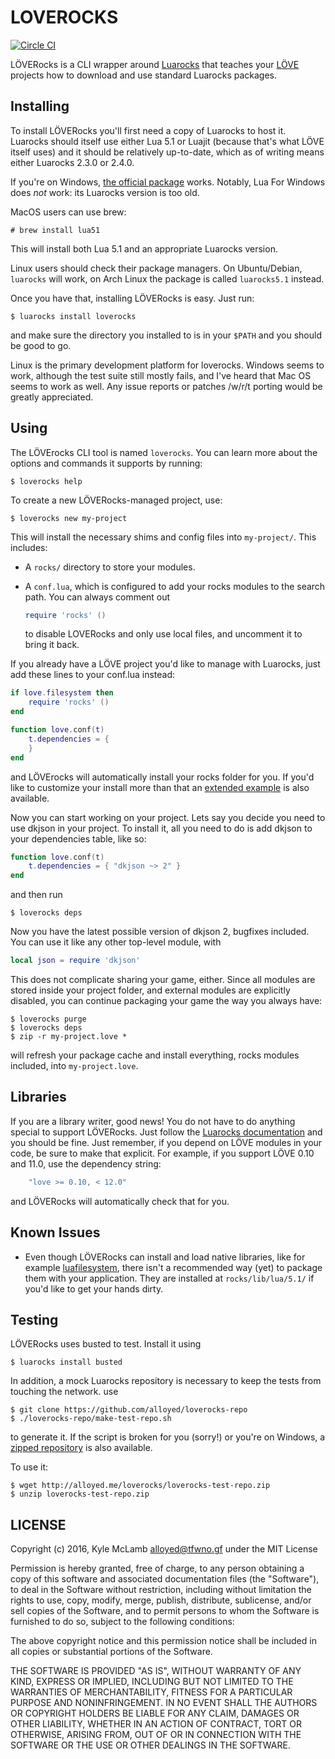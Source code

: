 LOVEROCKS
=========
[![Circle CI](https://circleci.com/gh/Alloyed/loverocks.svg?style=svg&circle-token=badf14e71fb7fbecee7120a1fda86fa642be9dd2)](https://circleci.com/gh/Alloyed/loverocks)

LÖVERocks is a CLI wrapper around [Luarocks][L] that teaches your [LÖVE][O]
projects how to download and use standard Luarocks packages.

[L]: https://luarocks.org
[O]: https://love2d.org

Installing
----------

To install LÖVERocks you'll first need a copy of Luarocks to host it.
Luarocks should itself use either Lua 5.1 or Luajit (because that's what
LÖVE itself uses) and it should be relatively up-to-date, which as of
writing means either Luarocks 2.3.0 or 2.4.0.

If you're on Windows, [the official package][W] works. Notably, Lua For
Windows does _not_ work: its Luarocks version is too old.

MacOS users can use brew:
```
# brew install lua51
```

This will install both Lua 5.1 and an appropriate Luarocks version.

Linux users should check their package managers. On Ubuntu/Debian,
`luarocks` will work, on Arch Linux the package is called `luarocks5.1`
instead.

Once you have that, installing LÖVERocks is easy. Just run:

```shell
$ luarocks install loverocks
```

and make sure the directory you installed to is in your ``$PATH`` and
you should be good to go.

Linux is the primary development platform for loverocks. Windows seems
to work, although the test suite still mostly fails, and I've heard that
Mac OS seems to work as well. Any issue reports or patches /w/r/t
porting would be greatly appreciated.

[W]: https://github.com/keplerproject/luarocks/wiki/Installation-instructions-for-Windows

Using
-----
The LÖVErocks CLI tool is named `loverocks`. You can learn more about
the options and commands it supports by running:

```shell
$ loverocks help
```

To create a new LÖVERocks-managed project, use:

```shell
$ loverocks new my-project
```

This will install the necessary shims and config files into `my-project/`.
This includes:
* A `rocks/` directory to store your modules.
* A `conf.lua`, which is configured to add your rocks modules to the
  search path. You can always comment out

  ```lua
  require 'rocks' ()
  ```

  to disable LOVERocks and only use local files, and uncomment it to bring it
  back.

If you already have a LÖVE project you'd like to manage with Luarocks, just 
add these lines to your conf.lua instead:
```lua
if love.filesystem then
    require 'rocks' ()
end

function love.conf(t)
    t.dependencies = {
    }
end
```

and LÖVErocks will automatically install your rocks folder for you.
If you'd like to customize your install more than that an
[extended example][E] is also available.

Now you can start working on your project. Lets say you decide you need
to use dkjson in your project. To install it, all you need to do is add
dkjson to your dependencies table, like so:

```lua
function love.conf(t)
    t.dependencies = { "dkjson ~> 2" }
end
```

and then run

```shell
$ loverocks deps
```

Now you have the latest possible version of dkjson 2, bugfixes included.
You can use it like any other top-level module, with

```lua
local json = require 'dkjson'
```

This does not complicate sharing your game, either. Since all modules
are stored inside your project folder, and external modules are explicitly
disabled, you can continue packaging your game the way you always have:

```shell
$ loverocks purge
$ loverocks deps
$ zip -r my-project.love *
```

will refresh your package cache and install everything, rocks modules
included, into `my-project.love`.

[E]: https://github.com/Alloyed/loverocks/blob/master/example-conf.lua

Libraries
---------
If you are a library writer, good news! You do not have to do anything
special to support LÖVERocks. Just follow the
[Luarocks documentation][M] and you should be fine. Just remember, if
you depend on LÖVE modules in your code, be sure to make that explicit.
For example, if you support LÖVE 0.10 and 11.0, use the dependency string:

```lua
    "love >= 0.10, < 12.0"
```

and LÖVERocks will automatically check that for you.

[M]: https://github.com/keplerproject/luarocks/wiki/Creating-a-rock

Known Issues
------------

* Even though LÖVERocks can install and load native libraries, like for
  example [luafilesystem][lfs], there isn't a recommended way (yet) to package
  them with your application. They are installed at `rocks/lib/lua/5.1/` if
  you'd like to get your hands dirty.

[lfs]: https://luarocks.org/modules/hisham/luafilesystem

Testing
-------
LÖVERocks uses busted to test. Install it using

```shell
$ luarocks install busted
```

In addition, a mock Luarocks repository is necessary to keep the tests
from touching the network. use

```shell
$ git clone https://github.com/alloyed/loverocks-repo
$ ./loverocks-repo/make-test-repo.sh
```

to generate it. If the script is broken for you (sorry!) or you're on
Windows, a [zipped repository][R] is also available.

[R]: http://alloyed.me/loverocks/loverocks-test-repo.zip

To use it:
```shell
$ wget http://alloyed.me/loverocks/loverocks-test-repo.zip
$ unzip loverocks-test-repo.zip
```

LICENSE
-------

Copyright (c) 2016, Kyle McLamb <alloyed@tfwno.gf> under the MIT License

Permission is hereby granted, free of charge, to any person obtaining a
copy of this software and associated documentation files (the
"Software"), to deal in the Software without restriction, including
without limitation the rights to use, copy, modify, merge, publish,
distribute, sublicense, and/or sell copies of the Software, and to
permit persons to whom the Software is furnished to do so, subject to
the following conditions:

The above copyright notice and this permission notice shall be included
in all copies or substantial portions of the Software.

THE SOFTWARE IS PROVIDED "AS IS", WITHOUT WARRANTY OF ANY KIND, EXPRESS
OR IMPLIED, INCLUDING BUT NOT LIMITED TO THE WARRANTIES OF
MERCHANTABILITY, FITNESS FOR A PARTICULAR PURPOSE AND NONINFRINGEMENT.
IN NO EVENT SHALL THE AUTHORS OR COPYRIGHT HOLDERS BE LIABLE FOR ANY
CLAIM, DAMAGES OR OTHER LIABILITY, WHETHER IN AN ACTION OF CONTRACT,
TORT OR OTHERWISE, ARISING FROM, OUT OF OR IN CONNECTION WITH THE
SOFTWARE OR THE USE OR OTHER DEALINGS IN THE SOFTWARE. 
